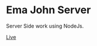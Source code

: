 # Ema John Server

Server Side work using NodeJs.

<a href="https://web-ema-john-server.herokuapp.com/">Live</a>
